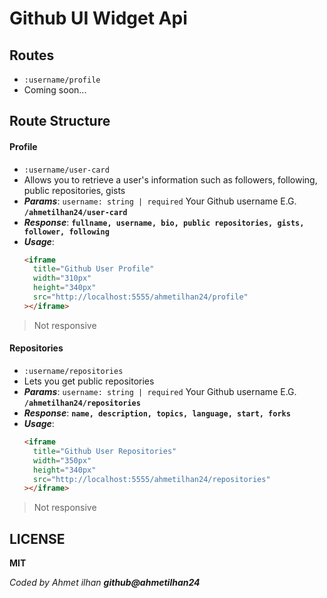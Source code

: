 # Github UI Widget Api

## Routes

- `:username/profile`
- Coming soon...

## Route Structure

#### Profile

- `:username/user-card`
- Allows you to retrieve a user's information such as followers, following, public repositories, gists
- **_Params_**: `username: string | required` Your Github username E.G. **`/ahmetilhan24/user-card`**
- **_Response_**:
  **`fullname, username, bio, public repositories, gists, follower, following`**
- **_Usage_**:
  ```html
  <iframe
    title="Github User Profile"
    width="310px"
    height="340px"
    src="http://localhost:5555/ahmetilhan24/profile"
  ></iframe>
  ```

> Not responsive

#### Repositories

- `:username/repositories`
- Lets you get public repositories
- **_Params_**: `username: string | required` Your Github username E.G. **`/ahmetilhan24/repositories`**
- **_Response_**:
  **`name, description, topics, language, start, forks`**
- **_Usage_**:
  ```html
  <iframe
    title="Github User Repositories"
    width="350px"
    height="340px"
    src="http://localhost:5555/ahmetilhan24/repositories"
  ></iframe>
  ```

> Not responsive

## LICENSE

**MIT**

_Coded by Ahmet ilhan **github@ahmetilhan24**_
